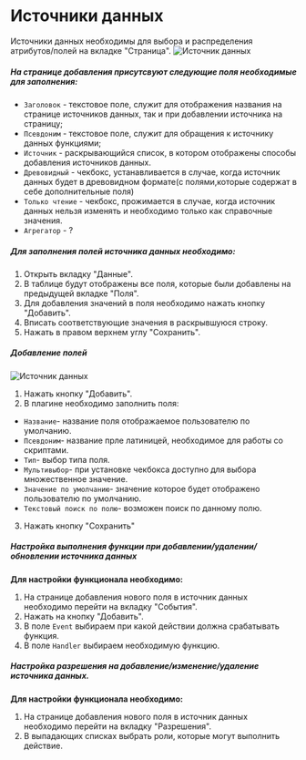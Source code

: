 # Источники данных

Источники данных необходимы для выбора и распределения атрибутов/полей на вкладке "Страница".
![Источник данных](/images/datasource1.jpg)

##### На странице добавления присутсвуют следующие поля необходимые для заполнения:

- `Заголовок` - текстовое поле, служит для отображения названия на странице источников данных, так и при добавлении источника на страницу;
- `Псевдоним` - текстовое поле, служит для обращения к источнику данных функциями;
- `Источник` - раскрывающийся список, в котором отображены способы добавления источников данных.
- `Древовидный` - чекбокс, устанавливается в случае, когда источник данных будет в древовидном формате(с полями,которые содержат в себе дополнительные поля)
- `Только чтение` - чекбокс, прожимается в случае, когда источник данных нельзя изменять и необходимо только как справочные значения.
- `Агрегатор` - ?

##### Для заполнения полей источника данных необходимо:

1. Открыть вкладку "Данные".
2. В таблице будут отображены все поля, которые были добавлены на предыдущей вкладке "Поля".
3. Для добавления значений в поля необходимо нажать кнопку "Добавить".
4. Вписать соответствующие значения в раскрывшуюся строку.
5. Нажать в правом верхнем углу "Сохранить".

##### Добавление полей

![Источник данных](/images/datasource2.jpg)

1.  Нажать кнопку "Добавить".
2.  В плагине необходимо заполнить поля:

- `Название`- название поля отображаемое пользователю по умолчанию.
- `Псевдоним`- название прле латиницей, необходимое для работы со скриптами.
- `Тип`- выбор типа поля.
- `Мультивыбор`- при установке чекбокса доступно для выбора множественное значение.
- `Значение по умолчанию`- значение которое будет отображено пользователю по умолчанию.
- `Текстовый поиск по полю`- возможен поиск по данному полю.

3. Нажать кнопку "Сохранить"

##### Настройка выполнения функции при добавлении/удалении/обновлении источника данных

**Для настройки функционала необходимо:**

1. На странице добавления нового поля в источник данных необходимо перейти на вкладку "События".
2. Нажать на кнопку "Добавить".
3. В поле `Event` выбираем при какой действии должна срабатывать функция.
4. В поле `Handler` выбираем необходимую функцию.

##### Настройка разрешения на добавление/изменение/удаление источника данных.

**Для настройки функционала необходимо:**

1. На странице добавления нового поля в источник данных необходимо перейти на вкладку "Разрешения".
2. В выпадающих списках выбрать роли, которые могут выполнить действие.
